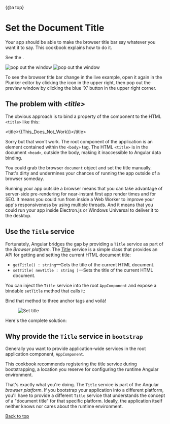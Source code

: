 {@a top}

# Set the Document Title

Your app should be able to make the browser title bar say whatever you want it to say.
This cookbook explains how to do it.

See the <live-example name="set-document-title"></live-example>.

<div class="l-sub-section">
  <img src='generated/images/plunker/plunker-switch-to-editor-button.png'alt="pop out the window" class="right">
  <img src='generated/images/plunker/plunker-separate-window-button.png' alt="pop out the window" class="right">

  To see the browser title bar change in the live example,
  open it again in the Plunker editor by clicking the icon in the upper right,
  then pop out the preview window by clicking the blue 'X' button in the upper right corner.

</div>

## The problem with *&lt;title&gt;*

The obvious approach is to bind a property of the component to the HTML `<title>` like this:

<code-example format=''>
  &lt;title&gt;{{This_Does_Not_Work}}&lt;/title&gt;
</code-example>

Sorry but that won't work.
The root component of the application is an element contained within the `<body>` tag.
The HTML `<title>` is in the document `<head>`, outside the body, making it inaccessible to Angular data binding.

You could grab the browser `document` object and set the title manually.
That's dirty and undermines your chances of running the app outside of a browser someday.

<div class="l-sub-section">

  Running your app outside a browser means that you can take advantage of server-side
  pre-rendering for near-instant first app render times and for SEO.  It means you could run from
  inside a Web Worker to improve your app's responsiveness by using multiple threads.  And it
  means that you could run your app inside Electron.js or Windows Universal to deliver it to the desktop.

</div>

## Use the `Title` service

Fortunately, Angular bridges the gap by providing a `Title` service as part of the *Browser platform*.
The [Title](api/platform-browser/Title) service is a simple class that provides an API
for getting and setting the current HTML document title:

* `getTitle() : string`&mdash;Gets the title of the current HTML document.
* `setTitle( newTitle : string )`&mdash;Sets the title of the current HTML document.

You can inject the `Title` service into the root `AppComponent` and expose a bindable `setTitle` method that calls it:


<code-example path="set-document-title/src/app/app.component.ts" region="class" title="src/app/app.component.ts (class)" linenums="false"></code-example>

Bind that method to three anchor tags and voilà!

<figure>
  <img src="generated/images/guide/set-document-title/set-title-anim.gif" alt="Set title">
</figure>

Here's the complete solution:

<code-tabs>
  <code-pane title="src/main.ts" path="set-document-title/src/main.ts"></code-pane>
  <code-pane title="src/app/app.module.ts" path="set-document-title/src/app/app.module.ts"></code-pane>
  <code-pane title="src/app/app.component.ts" path="set-document-title/src/app/app.component.ts"></code-pane>
</code-tabs>

## Why provide the `Title` service in `bootstrap`

Generally you want to provide application-wide services in the root application component, `AppComponent`.

This cookbook recommends registering the title service during bootstrapping,
a location you reserve for configuring the runtime Angular environment.

That's exactly what you're doing.
The `Title` service is part of the Angular *browser platform*.
If you bootstrap your application into a different platform,
you'll have to provide a different `Title` service that understands
the concept of a "document title" for that specific platform.
Ideally, the application itself neither knows nor cares about the runtime environment.

[Back to top](guide/set-document-title#top)
